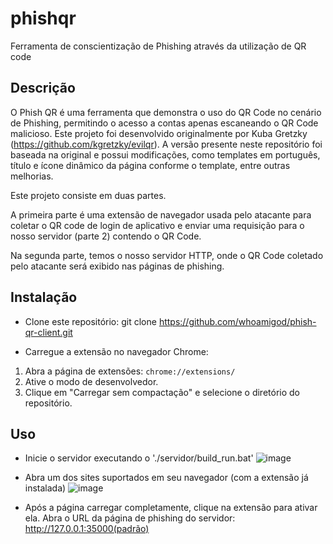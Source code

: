 # phishqr
Ferramenta de conscientização de Phishing através da utilização de QR code

## Descrição
O Phish QR é uma ferramenta que demonstra o uso do QR Code no cenário de Phishing, permitindo o acesso a contas apenas escaneando o QR Code malicioso. Este projeto foi desenvolvido originalmente por Kuba Gretzky (https://github.com/kgretzky/evilqr). A versão presente neste repositório foi baseada na original e possui modificações, como templates em português, título e ícone dinâmico da página conforme o template, entre outras melhorias.

Este projeto consiste em duas partes.

A primeira parte é uma extensão de navegador usada pelo atacante para coletar o QR code de login de aplicativo e enviar uma requisição para o nosso servidor (parte 2) contendo o QR Code.

Na segunda parte, temos o nosso servidor HTTP, onde o QR Code coletado pelo atacante será exibido nas páginas de phishing.

## Instalação
- Clone este repositório:
git clone https://github.com/whoamigod/phish-qr-client.git

- Carregue a extensão no navegador Chrome:
1. Abra a página de extensões: `chrome://extensions/`
2. Ative o modo de desenvolvedor.
3. Clique em "Carregar sem compactação" e selecione o diretório do repositório.

## Uso
- Inicie o servidor executando o './servidor/build_run.bat'
![image](https://github.com/whoamigod/phishqr/assets/124740533/d1ef3d8b-abe1-40c0-bc3d-4f6561d52691)

- Abra um dos sites suportados em seu navegador (com a extensão já instalada)
  ![image](https://github.com/whoamigod/phishqr/assets/124740533/3d5cc7ef-9207-4cd0-9a6b-9b5bab8941c3)

- Após a página carregar completamente, clique na extensão para ativar ela.
Abra o URL da página de phishing do servidor: http://127.0.0.1:35000(padrão) 
